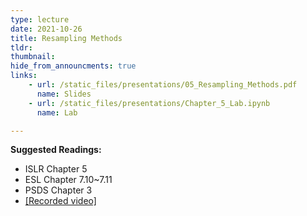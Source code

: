 ```yaml
---
type: lecture
date: 2021-10-26
title: Resampling Methods
tldr: 
thumbnail: 
hide_from_announcments: true
links: 
    - url: /static_files/presentations/05_Resampling_Methods.pdf
      name: Slides
    - url: /static_files/presentations/Chapter_5_Lab.ipynb
      name: Lab

---
```

**Suggested Readings:**
- ISLR Chapter 5
- ESL Chapter 7.10~7.11
- PSDS Chapter 3
- [[Recorded video]](https://www.youtube.com/watch?v=IX-sAin_17c)


